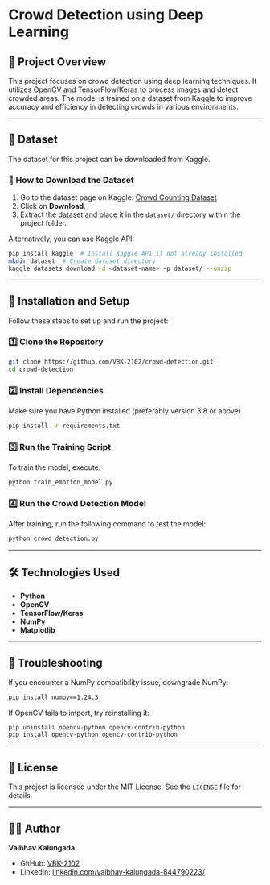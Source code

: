 # Crowd Detection using Deep Learning

## 📌 Project Overview
This project focuses on crowd detection using deep learning techniques. It utilizes OpenCV and TensorFlow/Keras to process images and detect crowded areas. The model is trained on a dataset from Kaggle to improve accuracy and efficiency in detecting crowds in various environments.

---

## 📂 Dataset
The dataset for this project can be downloaded from Kaggle.

### 🔽 How to Download the Dataset
1. Go to the dataset page on Kaggle: [Crowd Counting Dataset](https://www.kaggle.com/)
2. Click on **Download**.
3. Extract the dataset and place it in the `dataset/` directory within the project folder.

Alternatively, you can use Kaggle API:
```bash
pip install kaggle  # Install Kaggle API if not already installed
mkdir dataset  # Create dataset directory
kaggle datasets download -d <dataset-name> -p dataset/ --unzip
```

---

## 🚀 Installation and Setup
Follow these steps to set up and run the project:

### 1️⃣ Clone the Repository
```bash
git clone https://github.com/VBK-2102/crowd-detection.git
cd crowd-detection
```

### 2️⃣ Install Dependencies
Make sure you have Python installed (preferably version 3.8 or above).
```bash
pip install -r requirements.txt
```

### 3️⃣ Run the Training Script
To train the model, execute:
```bash
python train_emotion_model.py
```

### 4️⃣ Run the Crowd Detection Model
After training, run the following command to test the model:
```bash
python crowd_detection.py
```

---

## 🛠️ Technologies Used
- **Python**
- **OpenCV**
- **TensorFlow/Keras**
- **NumPy**
- **Matplotlib**

---

## 📢 Troubleshooting
If you encounter a NumPy compatibility issue, downgrade NumPy:
```bash
pip install numpy==1.24.3
```
If OpenCV fails to import, try reinstalling it:
```bash
pip uninstall opencv-python opencv-contrib-python
pip install opencv-python opencv-contrib-python
```

---

## 📜 License
This project is licensed under the MIT License. See the `LICENSE` file for details.

---

## 👨‍💻 Author
**Vaibhav Kalungada**  
- GitHub: [VBK-2102](https://github.com/VBK-2102)
- LinkedIn: [linkedin.com/vaibhav-kalungada-844790223/](https://linkedin.com/vaibhav-kalungada-844790223/)
